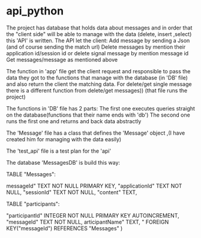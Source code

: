 # api_python
The project has database that holds data about messages and in order that the "client side" 
will be able to manage with the data (delete, insert ,select) this 'API' is written.
The API  let the client:
 Add message by sending a Json (and of course sending the match url)
Delete messages by mention their application id/session id or delete signal message by mention message id
Get messages/message as mentioned above


 
The function in 'app' file get the client request and responsible to pass the data they got to the functions
that manage with the database (in 'DB' file) and also return the client the matching data.
For delete/get single message there is a different function from delete/get messages))
(that file runs the project)


The functions in 'DB' file has 2 parts:
The first one executes queries straight on the database(functions that their name ends with 'db')
The second one runs the first one and returns and back data abstractly

The 'Message' file has a class that defines the 'Message' object ,(I have created him for managing with the data easily)

The 'test_api' file is a test plan for the 'api'




The database 'MessagesDB' is build this way:


TABLE "Messages":

 messageId" TEXT NOT NULL PRIMARY KEY,
 "applicationId" TEXT NOT NULL,
 "sessionId" TEXT NOT NULL,
 "content" TEXT,
 
TABLE "participants":

  "participantId" INTEGER NOT NULL PRIMARY KEY AUTOINCREMENT, 
"messageId" TEXT NOT NULL,
articipantName" TEXT,
 " FOREIGN KEY("messageId") REFERENCES "Messages" )

